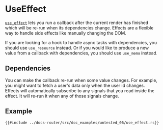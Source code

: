 # UseEffect

[`use_effect`](https://docs.rs/dioxus-hooks/latest/dioxus_hooks/fn.use_effect.html) lets you run a callback after the current render has finished which will be re-run when its dependencies change. Effects are a flexible way to handle side effects like manually changing the DOM.

If you are looking for a hook to handle async tasks with dependencies, you should use `use_resource` instead. Or if you would like to produce a new value from a callback with dependencies, you should use `use_memo` instead.

## Dependencies

You can make the callback re-run when some value changes. For example, you might want to fetch a user's data only when the user id changes. Effects will automatically subscribe to any signals that you read inside the effect. It will re-run it when any of those signals change.

## Example

```rust, no_run
{{#include ../docs-router/src/doc_examples/untested_06/use_effect.rs}}
```
